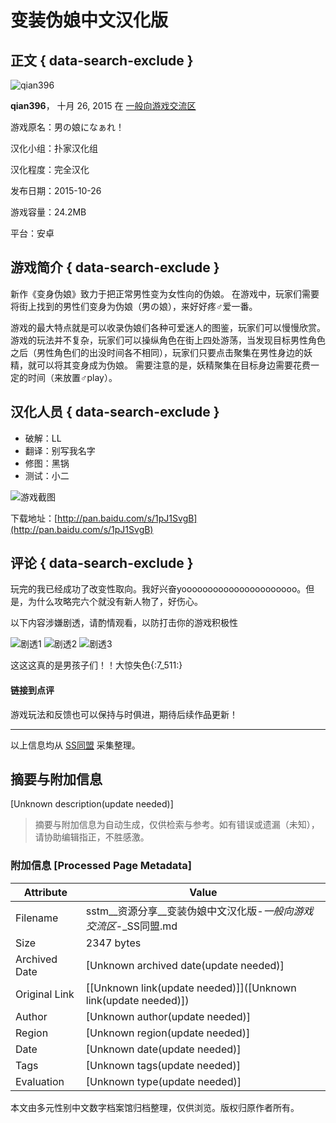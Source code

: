 # 变装伪娘中文汉化版

## 正文 { data-search-exclude }


![qian396](//s.sstmlt.com/board/monthly_2017_06/9f2f070828381f3046cedbc8a1014c086f06f0f8.thumb.jpg.f837b467298edd1d5f7a0035a9b24469.jpg)

**qian396**， 十月 26, 2015 在 [一般向游戏交流区](https://sstm.moe/forum/12-%E4%B8%80%E8%88%AC%E5%90%91%E6%B8%B8%E6%88%8F%E4%BA%A4%E6%B5%81%E5%8C%BA/)

游戏原名：男の娘になぁれ！

汉化小组：扑家汉化组

汉化程度：完全汉化

发布日期：2015-10-26

游戏容量：24.2MB

平台：安卓

## 游戏简介 { data-search-exclude }
新作《变身伪娘》致力于把正常男性变为女性向的伪娘。 在游戏中，玩家们需要将街上找到的男性们变身为伪娘（男の娘），来好好疼♂爱一番。

游戏的最大特点就是可以收录伪娘们各种可爱迷人的图鉴，玩家们可以慢慢欣赏。 游戏的玩法并不复杂，玩家们可以操纵角色在街上四处游荡，当发现目标男性角色之后（男性角色们的出没时间各不相同），玩家们只要点击聚集在男性身边的妖精，就可以将其变身成为伪娘。 需要注意的是，妖精聚集在目标身边需要花费一定的时间（来放置♂play）。

## 汉化人员 { data-search-exclude }
- 破解：LL
- 翻译：别写我名字
- 修图：黑锅
- 测试：小二

![游戏截图](https://www.pujia8.com/static/uploads/20151026192753_72.jpg)

下载地址：[http://pan.baidu.com/s/1pJ1SvgB](http://pan.baidu.com/s/1pJ1SvgB)

## 评论 { data-search-exclude }
玩完的我已经成功了改变性取向。我好兴奋yoooooooooooooooooooooo。但是，为什么攻略完六个就没有新人物了，好伤心。

以下内容涉嫌剧透，请酌情观看，以防打击你的游戏积极性

![剧透1](https://www.pujia8.com/static/upload/20151015161044_78.jpg)
![剧透2](https://www.pujia8.com/static/upload/20151015004514_76.jpg)
![剧透3](https://www.pujia8.com/static/upload/20151015004156_7.jpg)

这这这真的是男孩子们！！大惊失色{:7_511:}

#### 链接到点评

游戏玩法和反馈也可以保持与时俱进，期待后续作品更新！ 

--- 

以上信息均从 [SS同盟](https://sstm.moe/forum/12-%E4%B8%80%E8%88%AC%E5%90%91%E6%B8%B8%E6%88%8F%E4%BA%A4%E6%B5%81%E5%8C%BA/) 采集整理。
<!-- tcd_original_link https://sstm.moe/topic/112744-%E5%8F%98%E8%A3%85%E4%BC%AA%E5%A8%98%E4%B8%AD%E6%96%87%E6%B1%89%E5%8C%96%E7%89%88/ -->


## 摘要与附加信息

<!-- tcd_abstract -->
[Unknown description(update needed)]
<!-- tcd_abstract_end -->

> 摘要与附加信息为自动生成，仅供检索与参考。如有错误或遗漏（未知），请协助编辑指正，不胜感激。

### 附加信息 [Processed Page Metadata]

| Attribute       | Value                                  |
|-----------------|----------------------------------------|
| Filename        | sstm__资源分享__变装伪娘中文汉化版-_一般向游戏交流区_-_SS同盟.md                             |
| Size            | 2347 bytes                           |
| Archived Date   | [Unknown archived date(update needed)]                             |
| Original Link   | [[Unknown link(update needed)]]([Unknown link(update needed)])                       |
| Author          | [Unknown author(update needed)]                               |
| Region          | [Unknown region(update needed)]                               |
| Date            | [Unknown date(update needed)]                                 |
| Tags            | [Unknown tags(update needed)]                                 |
| Evaluation            | [Unknown type(update needed)]                                 |
<!-- tcd_table_end -->

本文由多元性别中文数字档案馆归档整理，仅供浏览。版权归原作者所有。
